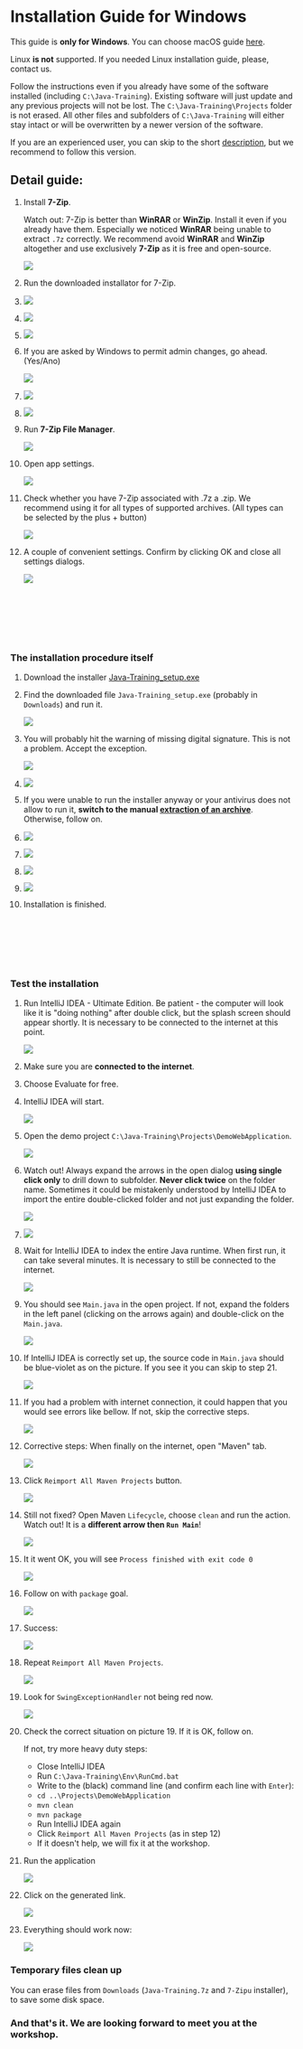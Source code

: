 Installation Guide for Windows
==============================

This guide is **only for Windows**.
You can choose macOS guide [here](../).

Linux **is not** supported. If you needed Linux installation guide, please, contact us.

Follow the instructions even if you already have some of the software installed
(including `C:\Java-Training`). Existing software will just update and any previous projects will not be lost. The `C:\Java-Training\Projects` folder is not erased.
All other files and subfolders of `C:\Java-Training` will either stay intact or will be overwritten by a newer version of the software.


If you are an experienced user, you can skip to the short [description](advanced-eng.html),
but we recommend to follow this version.



Detail guide:
-------------

1.  Install **7-Zip**.

    Watch out: 7-Zip is better than **WinRAR** or **WinZip**.
    Install it even if you already have them.
    Especially we noticed **WinRAR** being unable to extract `.7z` correctly.
    We recommend avoid **WinRAR** and **WinZip** altogether and use exclusively **7-Zip** as it is free and open-source.

	![](img/img001.png)

3.  Run the downloaded installator for 7-Zip.

4.  ![](img/img002.png)

5.  ![](img/img003.png)

6.  ![](img/img004.png)

7. If you are asked by Windows to permit admin changes, go ahead. (Yes/Ano)

    ![](img/img005.png)

8.  ![](img/img006.png)

9. 	![](img/img007.png)

10. Run **7-Zip File Manager**.

    ![](img/img008.png)

11. Open app settings.

    ![](img/img009.png)

12.	Check whether you have 7-Zip associated with .7z a .zip. We recommend using it for all types of supported archives. (All types can be selected by the plus + button)

    ![](img/img010.png)

13.	A couple of convenient settings. Confirm by clicking OK and close all settings dialogs.

    ![](img/img011.png)



<br/><br/><br/><br/><br/>



### The installation procedure itself

1.  Download the installer
    [Java-Training_setup.exe](https://github.com/czechitas/java-install/releases/download/2020-jaro/ultimate/win/Java-Training_setup.exe)

2.  Find the downloaded file `Java-Training_setup.exe` (probably in
    `Downloads`) and run it.

    ![](img/img100.png)

3.  You will probably hit the warning of missing digital signature. This is not a problem. Accept the exception.

    ![](img/img101.png)

4.  ![](img/img102.png)

5.  If you were unable to run the installer anyway or your antivirus does not allow to run it,
    **switch to the manual [extraction of an archive](alternative-eng.html)**. Otherwise, follow on.

6.  ![](img/img103.png)

7.  ![](img/img104.png)

8.  ![](img/img105.png)

9.  ![](img/img106.png)

10. Installation is finished.



<br/><br/><br/><br/><br/>



### <a id="test">Test the installation</a>

1.  Run IntelliJ IDEA - Ultimate Edition. Be patient - the computer will look like it is "doing nothing" after double click, but the splash screen should appear shortly.
    It is necessary to be connected to the internet at this point.

    ![](img/img300.png)

2.  Make sure you are **connected to the internet**.

3.  Choose Evaluate for free.

4.  IntelliJ IDEA will start.

    ![](img/img303.png)

5.  Open the demo project `C:\Java-Training\Projects\DemoWebApplication`.

    ![](img/img304.png)

6.  Watch out! Always expand the arrows in the open dialog
    **using single click only**
    to drill down to subfolder.
    **Never click twice** on the folder name.
    Sometimes it could be mistakenly understood by IntelliJ IDEA to import the entire double-clicked folder and not just expanding the folder.

    ![](img/img305.png)

7.  ![](img/img306.png)

8.  Wait for IntelliJ IDEA to index the entire Java runtime.
    When first run, it can take several minutes.
    It is necessary to still be connected to the internet.

    ![](img/img307.png)

9.  You should see `Main.java` in the open project. If not, expand the folders in the left panel (clicking on the arrows again) and double-click on the `Main.java`.

    ![](img/img308.png)

10. If IntelliJ IDEA is correctly set up, the source code in `Main.java`
    should be blue-violet as on the picture.
    If you see it you can skip to step 21.

    ![](img/img309.png)

11. If you had a problem with internet connection, it could happen that you would see errors like bellow. If not, skip the corrective steps.

    ![](img/img310.png)

12. Corrective steps: When finally on the internet, open "Maven" tab.

    ![](img/img311.png)

13. Click `Reimport All Maven Projects` button.

    ![](img/img312.png)

14. Still not fixed? Open Maven `Lifecycle`, choose `clean` and run the action. Watch out! It is a **different arrow then `Run Main`**!

    ![](img/img313.png)

15. It it went OK, you will see `Process finished with exit code 0`

    ![](img/img314.png)

16. Follow on with `package` goal.

    ![](img/img315.png)

17. Success:

    ![](img/img316.png)

18. Repeat `Reimport All Maven Projects`.

    ![](img/img317.png)

19. Look for `SwingExceptionHandler` not being red now.

    ![](img/img318.png)

20. Check the correct situation on picture 19. If it is OK, follow on.

    If not, try more heavy duty steps:
    - Close IntelliJ IDEA
    - Run `C:\Java-Training\Env\RunCmd.bat`
    - Write to the (black) command line (and confirm each line with `Enter`):
    - `cd ..\Projects\DemoWebApplication`
    - `mvn clean`
    - `mvn package`
    - Run IntelliJ IDEA again
    - Click `Reimport All Maven Projects` (as in step 12)
    - If it doesn't help, we will fix it at the workshop.

21. Run the application

    ![](img/img319.png)

22. Click on the generated link.

    ![](img/img320.png)

23. Everything should work now:

    ![](img/img321.png)



### Temporary files clean up

You can erase files from `Downloads` (`Java-Training.7z` and `7-Zipu` installer), to save some disk space.



### And that's it. We are looking forward to meet you at the workshop.
